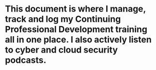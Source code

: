 # This document is where I manage, track and log my Continuing Professional Development training all in one place. I also actively listen to cyber and cloud security podcasts.
